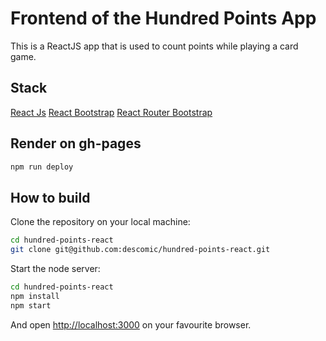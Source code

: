 # Frontend of the Hundred Points App

This is a ReactJS app that is used to count points while playing a card game.

## Stack

[React Js](<https://reactjs.org/>)
[React Bootstrap](<https://react-bootstrap.github.io/>)
[React Router Bootstrap](<https://github.com/react-bootstrap/react-router-bootstrap>)

## Render on gh-pages

```bash
npm run deploy
```

## How to build

Clone the repository on your local machine:

```bash
cd hundred-points-react
git clone git@github.com:descomic/hundred-points-react.git
```

Start the node server:

```bash
cd hundred-points-react
npm install
npm start
```

And open <http://localhost:3000> on your favourite browser.
